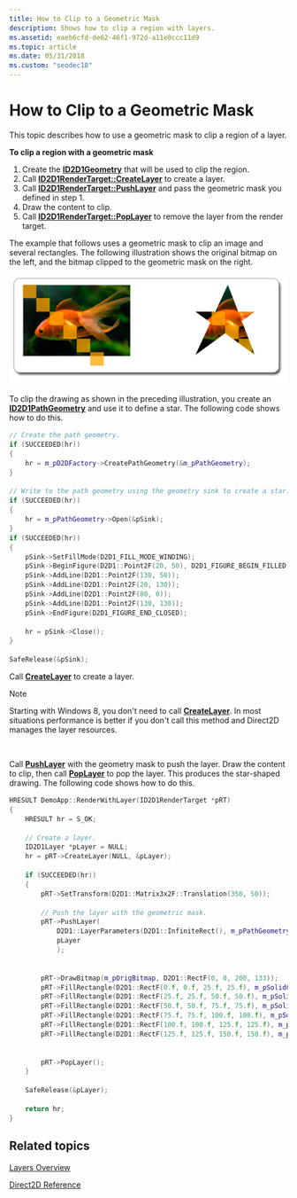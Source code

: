 ```yaml
---
title: How to Clip to a Geometric Mask
description: Shows how to clip a region with layers.
ms.assetid: eaeb6cfd-de62-46f1-972d-a11e0ccc11d9
ms.topic: article
ms.date: 05/31/2018
ms.custom: "seodec18"
---
```


# How to Clip to a Geometric Mask

This topic describes how to use a geometric mask to clip a region of a layer.

**To clip a region with a geometric mask**

1.  Create the [**ID2D1Geometry**](https://msdn.microsoft.com/library/Dd316578(v=VS.85).aspx) that will be used to clip the region.
2.  Call [**ID2D1RenderTarget::CreateLayer**](/windows/desktop/api/d2d1/nf-d2d1-id2d1rendertarget-createlayer(id2d1layer)) to create a layer.
3.  Call [**ID2D1RenderTarget::PushLayer**](https://msdn.microsoft.com/library/Dd316869(v=VS.85).aspx) and pass the geometric mask you defined in step 1.
4.  Draw the content to clip.
5.  Call [**ID2D1RenderTarget::PopLayer**](https://msdn.microsoft.com/library/Dd316852(v=VS.85).aspx) to remove the layer from the render target.

The example that follows uses a geometric mask to clip an image and several rectangles. The following illustration shows the original bitmap on the left, and the bitmap clipped to the geometric mask on the right.

![illustration of a goldfish bitmap before and after the bitmap is clipped to a star-shaped mask](images/cliparegion-layers.png)

To clip the drawing as shown in the preceding illustration, you create an [**ID2D1PathGeometry**](https://msdn.microsoft.com/library/Dd371512(v=VS.85).aspx) and use it to define a star. The following code shows how to do this.


```C++
// Create the path geometry.
if (SUCCEEDED(hr))
{
    hr = m_pD2DFactory->CreatePathGeometry(&m_pPathGeometry);
}

// Write to the path geometry using the geometry sink to create a star.
if (SUCCEEDED(hr))
{
    hr = m_pPathGeometry->Open(&pSink);
}
if (SUCCEEDED(hr))
{
    pSink->SetFillMode(D2D1_FILL_MODE_WINDING);
    pSink->BeginFigure(D2D1::Point2F(20, 50), D2D1_FIGURE_BEGIN_FILLED);
    pSink->AddLine(D2D1::Point2F(130, 50));
    pSink->AddLine(D2D1::Point2F(20, 130));
    pSink->AddLine(D2D1::Point2F(80, 0));
    pSink->AddLine(D2D1::Point2F(130, 130));
    pSink->EndFigure(D2D1_FIGURE_END_CLOSED);

    hr = pSink->Close();
}

SafeRelease(&pSink);
```



Call [**CreateLayer**](/windows/desktop/api/d2d1/nf-d2d1-id2d1rendertarget-createlayer(id2d1layer)) to create a layer.

> [!Note]  
> Starting with Windows 8, you don't need to call [**CreateLayer**](/windows/desktop/api/d2d1/nf-d2d1-id2d1rendertarget-createlayer(id2d1layer)). In most situations performance is better if you don't call this method and Direct2D manages the layer resources.

 

Call [**PushLayer**](https://msdn.microsoft.com/library/Dd316869(v=VS.85).aspx) with the geometry mask to push the layer. Draw the content to clip, then call [**PopLayer**](https://msdn.microsoft.com/library/Dd316852(v=VS.85).aspx) to pop the layer. This produces the star-shaped drawing. The following code shows how to do this.


```C++
HRESULT DemoApp::RenderWithLayer(ID2D1RenderTarget *pRT)
{
    HRESULT hr = S_OK;

    // Create a layer.
    ID2D1Layer *pLayer = NULL;
    hr = pRT->CreateLayer(NULL, &pLayer);

    if (SUCCEEDED(hr))
    {
        pRT->SetTransform(D2D1::Matrix3x2F::Translation(350, 50));

        // Push the layer with the geometric mask.
        pRT->PushLayer(
            D2D1::LayerParameters(D2D1::InfiniteRect(), m_pPathGeometry),
            pLayer
            );
            
  
        pRT->DrawBitmap(m_pOrigBitmap, D2D1::RectF(0, 0, 200, 133));
        pRT->FillRectangle(D2D1::RectF(0.f, 0.f, 25.f, 25.f), m_pSolidColorBrush);  
        pRT->FillRectangle(D2D1::RectF(25.f, 25.f, 50.f, 50.f), m_pSolidColorBrush);
        pRT->FillRectangle(D2D1::RectF(50.f, 50.f, 75.f, 75.f), m_pSolidColorBrush); 
        pRT->FillRectangle(D2D1::RectF(75.f, 75.f, 100.f, 100.f), m_pSolidColorBrush);    
        pRT->FillRectangle(D2D1::RectF(100.f, 100.f, 125.f, 125.f), m_pSolidColorBrush); 
        pRT->FillRectangle(D2D1::RectF(125.f, 125.f, 150.f, 150.f), m_pSolidColorBrush);    
        

        pRT->PopLayer();
    }

    SafeRelease(&pLayer);

    return hr;
}
```



## Related topics

<dl> <dt>

[Layers Overview](direct2d-layers-overview.md)
</dt> <dt>

[Direct2D Reference](reference.md)
</dt> </dl>

 

 




